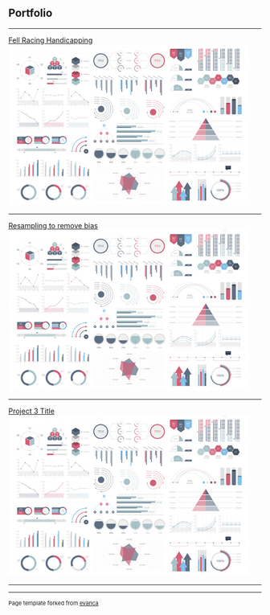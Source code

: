 ## Portfolio

---
 

[Fell Racing Handicapping](https://wiredchop.github.io/FellPace/)
<img src="images/dummy_thumbnail.jpg?raw=true"/>

---
[Resampling to remove bias](https://rpubs.com/Wiredchop/982737)
<img src="images/dummy_thumbnail.jpg?raw=true"/>

---
[Project 3 Title](http://example.com/)
<img src="images/dummy_thumbnail.jpg?raw=true"/>

---






---
<p style="font-size:11px">Page template forked from <a href="https://github.com/evanca/quick-portfolio">evanca</a></p>
<!-- Remove above link if you don't want to attibute -->
